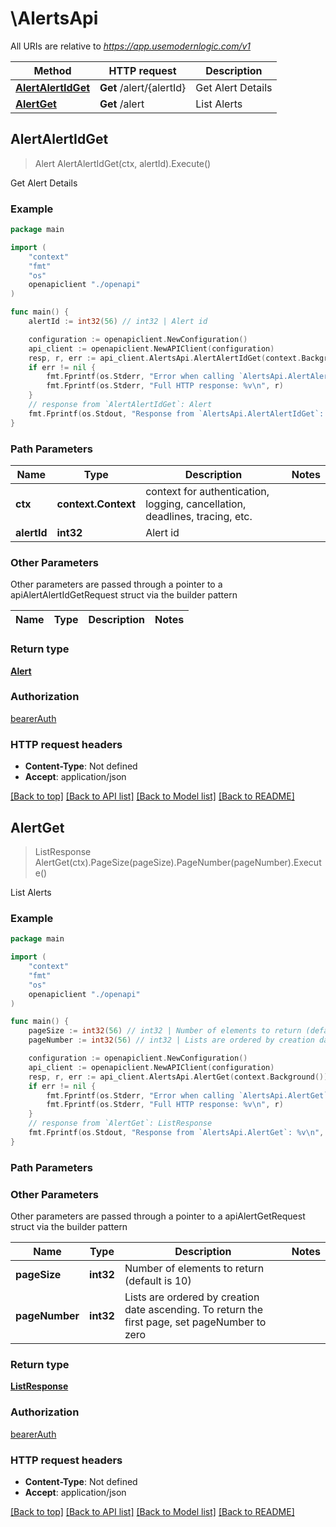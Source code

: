 # \AlertsApi

All URIs are relative to *https://app.usemodernlogic.com/v1*

Method | HTTP request | Description
------------- | ------------- | -------------
[**AlertAlertIdGet**](AlertsApi.md#AlertAlertIdGet) | **Get** /alert/{alertId} | Get Alert Details
[**AlertGet**](AlertsApi.md#AlertGet) | **Get** /alert | List Alerts



## AlertAlertIdGet

> Alert AlertAlertIdGet(ctx, alertId).Execute()

Get Alert Details

### Example

```go
package main

import (
    "context"
    "fmt"
    "os"
    openapiclient "./openapi"
)

func main() {
    alertId := int32(56) // int32 | Alert id

    configuration := openapiclient.NewConfiguration()
    api_client := openapiclient.NewAPIClient(configuration)
    resp, r, err := api_client.AlertsApi.AlertAlertIdGet(context.Background(), alertId).Execute()
    if err != nil {
        fmt.Fprintf(os.Stderr, "Error when calling `AlertsApi.AlertAlertIdGet``: %v\n", err)
        fmt.Fprintf(os.Stderr, "Full HTTP response: %v\n", r)
    }
    // response from `AlertAlertIdGet`: Alert
    fmt.Fprintf(os.Stdout, "Response from `AlertsApi.AlertAlertIdGet`: %v\n", resp)
}
```

### Path Parameters


Name | Type | Description  | Notes
------------- | ------------- | ------------- | -------------
**ctx** | **context.Context** | context for authentication, logging, cancellation, deadlines, tracing, etc.
**alertId** | **int32** | Alert id | 

### Other Parameters

Other parameters are passed through a pointer to a apiAlertAlertIdGetRequest struct via the builder pattern


Name | Type | Description  | Notes
------------- | ------------- | ------------- | -------------


### Return type

[**Alert**](Alert.md)

### Authorization

[bearerAuth](../README.md#bearerAuth)

### HTTP request headers

- **Content-Type**: Not defined
- **Accept**: application/json

[[Back to top]](#) [[Back to API list]](../README.md#documentation-for-api-endpoints)
[[Back to Model list]](../README.md#documentation-for-models)
[[Back to README]](../README.md)


## AlertGet

> ListResponse AlertGet(ctx).PageSize(pageSize).PageNumber(pageNumber).Execute()

List Alerts

### Example

```go
package main

import (
    "context"
    "fmt"
    "os"
    openapiclient "./openapi"
)

func main() {
    pageSize := int32(56) // int32 | Number of elements to return (default is 10) (optional)
    pageNumber := int32(56) // int32 | Lists are ordered by creation date ascending. To return the first page, set pageNumber to zero (optional)

    configuration := openapiclient.NewConfiguration()
    api_client := openapiclient.NewAPIClient(configuration)
    resp, r, err := api_client.AlertsApi.AlertGet(context.Background()).PageSize(pageSize).PageNumber(pageNumber).Execute()
    if err != nil {
        fmt.Fprintf(os.Stderr, "Error when calling `AlertsApi.AlertGet``: %v\n", err)
        fmt.Fprintf(os.Stderr, "Full HTTP response: %v\n", r)
    }
    // response from `AlertGet`: ListResponse
    fmt.Fprintf(os.Stdout, "Response from `AlertsApi.AlertGet`: %v\n", resp)
}
```

### Path Parameters



### Other Parameters

Other parameters are passed through a pointer to a apiAlertGetRequest struct via the builder pattern


Name | Type | Description  | Notes
------------- | ------------- | ------------- | -------------
 **pageSize** | **int32** | Number of elements to return (default is 10) | 
 **pageNumber** | **int32** | Lists are ordered by creation date ascending. To return the first page, set pageNumber to zero | 

### Return type

[**ListResponse**](ListResponse.md)

### Authorization

[bearerAuth](../README.md#bearerAuth)

### HTTP request headers

- **Content-Type**: Not defined
- **Accept**: application/json

[[Back to top]](#) [[Back to API list]](../README.md#documentation-for-api-endpoints)
[[Back to Model list]](../README.md#documentation-for-models)
[[Back to README]](../README.md)


